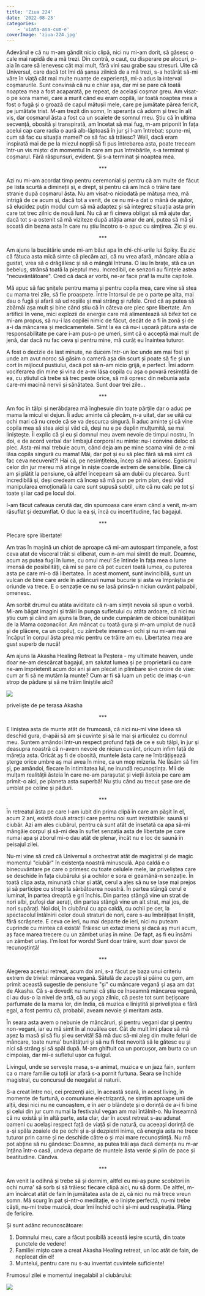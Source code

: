 ```yaml
---
title: 'Ziua 224'
date: '2022-08-23'
categories:
    - 'viata-asa-cum-e'
coverImage: 'ziua-224.jpg'
---
```


Adevărul e că nu m-am gândit nicio clipă, nici nu mi-am dorit, să găsesc o cale mai rapidă de a mă trezi. Din contră, o caut, cu disperare pe alocuri, p-aia în care să lenevesc cât mai mult, fără vini sau grabe sau stresuri. Uite că Universul, care dacă tot îmi dă șansa zilnică de a mă trezi, s-a hotărât să-mi vâre în viață cât mai multe nuanțe de experiență, mi-a adus la interval coșmarurile. Sunt convinsă că nu e chiar așa, dar mi se pare că toată noaptea mea a fost acaparată, pe repeat, de același coșmar greu. Am visat-o pe sora mamei, care a murit când eu eram copilă, iar toată noaptea mea a fost o fugă și o groază de capul mătușii mele, care pe jumătate părea fericit, pe jumătate trist. M-am trezit din somn, în speranța că adorm și trec în alt vis, dar coșmarul ăsta a fost ca un scaiete de somnul meu. Știu că în ultima secvență, obosită și transpirată, am încetat să mai fug, m-am priponit în fața acelui cap care radia o aură alb-lăptoasă în jur și l-am întrebat: spune-mi, cum să fac cu situația mamei? ce să fac să trăiesc? Well, dacă eram inspirată mai de pe la miezul nopții să fi pus întrebarea asta, poate treceam într-un vis mișto: din momentul în care am pus întrebările, s-a terminat și coșmarul. Fără răspunsuri, evident. Și s-a terminat și noaptea mea.

<p style="text-align: center;">***</p>

Azi nu mi-am acordat timp pentru ceremonial și pentru că am multe de făcut pe lista scurtă a dimineții și, e drept, și pentru că am încă o trăire tare stranie după coșmarul ăsta. Nu am visat-o niciodată pe mătușa mea, mă intrigă de ce acum și, dacă tot a venit, de ce nu mi-a dat o mână de ajutor, să elucidez puțin modul cum să mă adaptez și să integrez situația asta prin care tot trec zilnic de nouă luni. Nu că ar fi cineva obligat să mă ajute dar, dacă tot s-a ostenit să mă viziteze după atâția amar de ani, putea să mă și scoată din bezna asta în care nu știu încotro s-o apuc cu simțirea. Zic și eu.

<p style="text-align: center;">***</p>

Am ajuns la bucătărie unde mi-am băut apa în chi-chi-urile lui Spiky. Eu zic că fătuca asta mică simte că plecăm azi, că nu vrea afară, mâncare abia a gustat, vrea să o drăgălesc și să o mângâi întruna. O iau în brațe, stă ca un bebeluș, strânsă toată la pieptul meu. Incredibil, ce senzori au ființele astea "necuvântătoare". Cred că dacă ar vorbi, ne-ar face praf la multe capitole.

Mă apuc să fac șnițele pentru mama și pentru copila mea, care vine să stea cu mama trei zile, să fie proaspete. Între întorsul de pe o parte pe alta, mai dau o fugă și afară să ud roșiile și mai strâng și rufele. Cred că aș putea să zbârnâi așa mult și bine când știu că în câteva ore plec spre libertate. Am artificii în vene, mici explozii de energie care mă alimentează să bifez tot ce mi-am propus, să nu-i las copilei nimic de făcut, decât de a fi în zonă și de a-i da mâncarea și medicamentele. Simt la ea că nu-i ușoară pătura asta de responsabilitate pe care i-am pus-o pe umeri, simt că o acceptă mai mult de jenă, dar dacă nu fac ceva și pentru mine, mă curăț eu înaintea tuturor.

A fost o decizie de last minute, ne ducem într-un loc unde am mai fost și unde am avut noroc să găsim o cameră așa din scurt și poate să fie și un cort în mijlocul pustiului, dacă pot să n-am nicio grijă, e perfect. Îmi adorm vociferarea din mine și vina de a-mi lăsa copila cu așa o povară resimțită de ea, cu știutul că trebe să trec peste orice, să mă opresc din nebunia asta care-mi macină nervii și sănătatea. Sunt doar trei zile…

<p style="text-align: center;">***</p>

Am foc în tălpi și nerăbdarea mă înghesuie din toate părțile dar o aduc pe mama la micul ei dejun. Îi aduc aminte că plecăm, n-a uitat, dar se uită cu ochi mari că nu crede că se va descurca singură. Îi aduc aminte și că vine copila mea să stea aici și văd că, deși nu e pe deplin mulțumită, se mai liniștește. Îi explic că și eu și domnul meu avem nevoie de timpul nostru, în doi, e de acord verbal dar limbajul corporal nu minte: nu-i convine deloc că plec. Asta-mi mai trebuie acum, când deja am pe mine scama vinii de a-mi lăsa copila singură cu mama! Măi, dar pot și eu să plec fără să mă simt că fac ceva necuvenit?! Hai că, pe nesimțitelea, încep să mă aricesc. Egoismul celor din jur mereu mă atinge în niște coarde extrem de sensibile. Bine că am și plătit la pensiune, că altfel începeam să am dubii cu plecarea. Sunt incredibilă și, deși credeam că încep să mă pun pe prim plan, deși văd manipularea emoțională la care sunt supusă subtil, uite că nu calc pe tot și toate și iar cad pe locul doi.

I-am făcut cafeaua cerută dar, din spumoasa care eram când a venit, m-am răsuflat și dezumflat. O duc la ea și, încă cu incertitudine, fac bagajul.

<p style="text-align: center;">***</p>

Plecare spre libertate!

Am tras în mașină un chiot de aproape că mi-am autospart timpanele, a fost ceva atat de visceral trăit si eliberat, cum n-am mai simtit de mult. Doamne, acum aș putea fugi în lume, cu omul meu! Se întinde în fața mea o lume imensă de posibilități, că mi se pare că pot cuceri toată lumea, cu puterea asta pe care mi-o dă libertatea. În acest moment, sunt invincibilă, sunt un vulcan de bine care arde în adâncuri numai bucurie și asta va împrăștia pe oriunde va trece. E o senzație ce nu se lasă prinsă-n niciun cuvânt palpabil, omenesc.

Am sorbit drumul cu atâta aviditate că n-am simțit nevoia să spun o vorbă. Mi-am băgat imagini și trăiri în punga sufletului cu atâta ardoare, că nici nu știu cum și când am ajuns la Bran, de unde cumpărăm de obicei bunătățuri de la Mama cozonacilor. Am mâncat cu toată gura și m-am umplut de nucă și de plăcere, ca un copiluț, cu zâmbete imense-n ochi și nu mi-am mai încăput în corpul ăsta prea mic pentru ce trăire am eu. Libertatea mea are gust superb de nucă!

Am ajuns la Akasha Healing Retreat la Peștera - my ultimate heaven, unde doar ne-am descărcat bagajul, am salutat lumea și pe proprietarii cu care ne-am împrietenit acum doi ani și am plecat in plimbare si-n croire de vise: cum ar fi să ne mutăm la munte? Cum ar fi să luam un petic de imaș c-un strop de pădure și să ne trăim liniștile aici?

![](images/view-1024x576.jpeg)

priveliște de pe terasa Akasha

<p style="text-align: center;">***</p>

E liniștea asta de munte atât de frumoasă, că nici nu-mi vine ideea să deschid gura, d-apăi să am și cuvinte și să le mai și articulez cu domnul meu. Suntem amândoi într-un respect profund față de ce e sub tălpi, în jur și deasupra noastră că n-avem nevoie de niciun cuvânt, oricum infim față de măreția asta. Oricât aș fi de obosită, muntele ăsta care ne îmbrățișează șterge orice umbre aș mai avea în mine, ca un mop mizeria. Ne lăsăm să fim și, pe amândoi, fiecare în intimitatea lui, ne inundă recunoștința. Mii de mulțam realității ăsteia în care ne-am parașutat și vieții ăsteia pe care am primit-o aici, pe planeta asta superbă! Nu știu când au trecut șase ore de umblat pe coline și păduri.

<p style="text-align: center;">***</p>

În retreatul ăsta pe care l-am iubit din prima clipă în care am pășit în el, acum 2 ani, există două atracții care pentru noi sunt irezistibile: saună și ciubăr. Azi am ales ciubărul, pentru că sunt atât de însetată ca apa să-mi mângâie corpul și să-mi dea în suflet senzația asta de libertate pe care numai apa și zborul mi-o dau atât de plenar, încât nu e loc de saună în peisajul zilei.

Nu-mi vine să cred că Universul a orchestrat atât de magistral și de magic momentul "ciubăr" în existența noastră minusculă. Apa caldă e o binecuvântare pe care o primesc cu toate celulele mele, iar priveliștea care se deschide în fața ciubărului și a ochilor e sora ei geamănă-n senzație. În toată clipa asta, minunată chiar și atât, cerul a ales să nu se lase mai prejos și să participe cu stropi la sărbătoarea noastră. În partea stângă cerul e luminat, în partea dreaptă e gri închis. Din partea stângă vine un strat de nori albi, pufoși dar aerați, din partea stângă vine un alt strat, mai jos, de nori supărați. Noi doi, în ciubărul cu apa caldă, cu ochii pe cer, la spectacolul întâlnirii celor două straturi de nori, care s-au îmbrățișat liniștit, fără scrâșnete. E ceva ce ieri, nu mai departe de ieri, nici nu puteam cuprinde cu mintea că există! Trăiesc un extaz imens și dacă aș muri acum, aș face marea trecere cu un zâmbet uriaș în mine. De fapt, aș fi eu însămi un zâmbet uriaș. I'm lost for words! Sunt doar trăire, sunt doar șuvoi de recunoștință!

<p style="text-align: center;">***</p>

Alegerea acestui retreat, acum doi ani, s-a făcut pe baza unui criteriu extrem de trivial: mâncarea vegană. Sătulă de zacuști și pâine cu gem, am primit această sugestie de pensiune "și" cu mâncare vegană și așa am dat de Akasha. Că s-a dovedit nu numai că știu ce înseamnă mâncarea vegană, ci au dus-o la nivel de artă, că au yoga zilnic, că peste tot sunt bețișoare parfumate de la mama lor, din India, că muzica e liniștită și priveliștea e fără egal, a fost pentru că, probabil, aveam nevoie și meritam asta.

În seara asta avem o nebunie de mâncăruri, și pentru vegani dar și pentru non-vegani, iar eu mă simt în al nouălea cer. Cât de mult îmi place să mă așez la masă și să fiu și eu servită! Să mă duc să-mi aleg din multe feluri de mâncare, toate numa' bunătățuri și să nu fi fost nevoită să le gătesc eu și nici să strâng și să spăl după. M-am ghiftuit ca un porcușor, am burta ca un cimpoiaș, dar mi-e sufletul ușor ca fulgul.

Livingul, unde se servește masa, s-a animat, muzica e un jazz fain, suntem ca o mare familie cu toții iar afară s-a pornit furtuna. Seara se închide magistral, cu concursul de neegalat al naturii.

S-a creat între noi, cei prezenți aici, în această seară, în acest living, în momente de furtună, o comuniune electrizantă, ne simțim aproape unii de alții, deși nici nu ne cunoaștem, e în aer o blândețe și o dorință de a-i fi bine și celui din jur cum numai la festivalul vegan am mai întâlnit-o. Nu înseamnă că nu există și în altă parte, asta clar, dar în acest retreat s-au adunat oameni cu același respect față de viață și de natură, cu aceeași dorință de a-și spăla zoaiele de pe ochi și a-și dezpietri inima, că energia asta ne trece tuturor prin carne și ne deschide către o și mai mare recunoștință. Nu mă pot abține să nu gândesc: Doamne, aș putea trăi așa dacă demența nu m-ar înțâna într-o casă, undeva departe de muntele ăsta verde și plin de pace și beatitudine. Cândva.

<p style="text-align: center;">***</p>

Am venit la odihnă și trebe să și dormim, altfel eu mi-aș pune scobitori în ochi numa' să sorb și să trăiesc fiecare clipă aici, nu să dorm. De altfel, m-am încărcat atât de fain în jumătatea asta de zi, că nici nu mă trece vreun somn. Mă scurg în pat și-ntr-o meditație, e o liniște perfectă, nu-mi trebe căști, nu-mi trebe muzică, doar îmi închid ochii și-mi aud respirația. Plâng de fericire.

Și sunt adânc recunoscătoare:

1. Domnului meu, care a făcut posibilă această ieșire scurtă, din toate punctele de vedere!
2. Familiei mișto care a creat Akasha Healing retreat, un loc atât de fain, de neplecat din el!
3. Muntelui, pentru care nu s-au inventat cuvintele suficiente!

Frumosul zilei e momentul inegalabil al ciubărului:

![](images/ciubar-furtuna-1024x576.jpeg)
